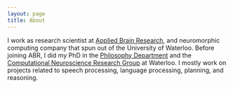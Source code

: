 ```yaml
---
layout: page
title: About
---
```


I work as research scientist at [Applied Brain Research](https://www.appliedbrainresearch.com), and neuromorphic computing company that spun out of the University of Waterloo. Before joining ABR, I did my PhD in the [Philosophy Department](http://www.uwaterloo.ca/philosophy/) and the [Computational Neuroscience Research Group](http://compneuro.uwaterloo.ca) at Waterloo. I mostly work on projects related to speech processing, language processing, planning, and reasoning.


